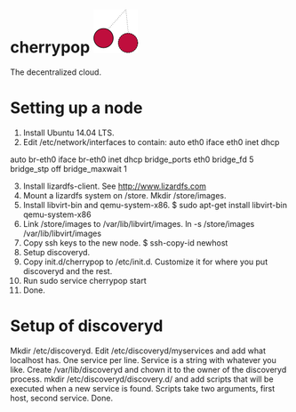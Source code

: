 # cherrypop ![](cherrypoplogo.png)
The decentralized cloud.

# Setting up a node
1. Install Ubuntu 14.04 LTS.
2. Edit /etc/network/interfaces to contain:
auto eth0
iface eth0 inet dhcp

auto br-eth0
iface br-eth0 inet dhcp
    bridge_ports eth0
    bridge_fd 5
    bridge_stp off
    bridge_maxwait 1

3. Install lizardfs-client. See http://www.lizardfs.com
4. Mount a lizardfs system on /store. Mkdir /store/images.
5. Install libvirt-bin and qemu-system-x86. $ sudo apt-get install libvirt-bin qemu-system-x86
6. Link /store/images to /var/lib/libvirt/images. ln -s /store/images /var/lib/libvirt/images
7. Copy ssh keys to the new node. $ ssh-copy-id newhost
8. Setup discoveryd.
9. Copy init.d/cherrypop to /etc/init.d. Customize it for where you put discoveryd and the rest.
10. Run sudo service cherrypop start
11. Done.

# Setup of discoveryd
Mkdir /etc/discoveryd. Edit /etc/discoveryd/myservices and add what localhost has. One service per line. Service is a string with whatever you like.
Create /var/lib/discoveryd and chown it to the owner of the discoveryd process. mkdir /etc/discoveryd/discovery.d/ and add scripts that will be executed when a new service is found. Scripts take two arguments, first host, second service. Done.
